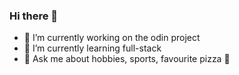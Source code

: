 ### Hi there 👋
- 🔭 I’m currently working on the odin project
- 🌱 I’m currently learning full-stack
- 💬 Ask me about hobbies, sports, favourite pizza 🍕
<!--
**INFINITYX00/INFINITYX00** is a ✨ _special_ ✨ repository because its `README.md` (this file) appears on your GitHub profile.

- 🔭 I’m currently working on the odin project
- 🌱 I’m currently learning full-stack
- 💬 Ask me about hobbies, sports, favourite pizza 🍕
-->
